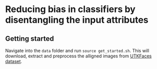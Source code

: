 # Reducing bias in classifiers by disentangling the input attributes

Getting started
-------------
Navigate into the `data` folder and run `source get_started.sh`. This will download, extract and preprocess the alligned images from [UTKFaces dataset][1].

[1]:https://susanqq.github.io/UTKFace/
